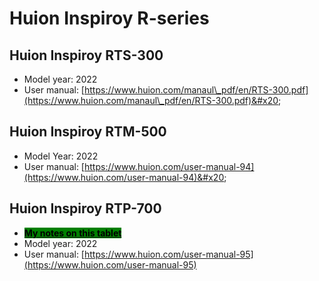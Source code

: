 # Huion Inspiroy R-series

## Huion Inspiroy RTS-300

* Model year: 2022
* User manual: [https://www.huion.com/manaul\_pdf/en/RTS-300.pdf](https://www.huion.com/manaul\_pdf/en/RTS-300.pdf)&#x20;

## Huion Inspiroy RTM-500

* Model Year: 2022
* User manual: [https://www.huion.com/user-manual-94](https://www.huion.com/user-manual-94)&#x20;

## Huion Inspiroy RTP-700

* [<mark style="background-color:green;">**My notes on this tablet**</mark>](7p-notes-rtp-700.md)
* Model year: 2022
* User manual: [https://www.huion.com/user-manual-95](https://www.huion.com/user-manual-95)
